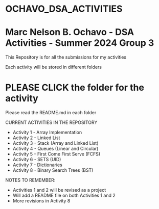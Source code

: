 # OCHAVO_DSA_ACTIVITIES
# Marc Nelson B. Ochavo - DSA Activities - Summer 2024 Group 3

This Repository is for all the submissions for my activities 

Each activity will be stored in different folders

# PLEASE CLICK the folder for the activity
Please read the README.md in each folder

CURRENT ACTIVITIES IN THE REPOSITORY
- Activity 1 - Array Implementation
- Activity 2 - Linked List
- Activity 3 - Stack (Array and Linked List)
- Activity 4 - Queues (Linear and Circular)
- Activity 5 - First Come First Serve (FCFS)
- Activity 6 - SETS (UID)
- Activity 7 - Dictionaries
- Activity 8 - Binary Search Trees (BST)
  
NOTES TO REMEMBER: 
- Activities 1 and 2 will be revised as a project
- Will add a README file on both Activities 1 and 2
- More revisions in Activity 8